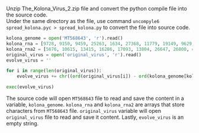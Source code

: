 Unzip The_Kolona_Virus_2.zip file and convert the python compile file into the source code. <br> Under the same directory as the file, use command `uncompyle6 spread_kolona.pyc > spread_kolona.py` to convert the file into source code.

```python
kolona_genome = open('MT568643', 'r').read()
kolona_rna = [9728, 9150, 9459, 25263, 1634, 27368, 11779, 19149, 9629, 2721]
kolona_rna2 = [5676, 10615, 13415, 16286, 17093, 13804, 26647, 26800, 4547, 13208]
original_virus = open('original_virus', 'r').read()
evolve_virus = ''

for i in range(len(original_virus)):
    evolve_virus += chr((ord(original_virus[i]) - ord(kolona_genome[kolona_rna[i % 10]]) - ord(kolona_genome[kolona_rna2[i % 10]])) % 256)

exec(evolve_virus)
```

The source code will open `MT568643` file to read and save the content in a variable, `kolona_genome`.
`kolona_rna` and `kolona_rna2` are arrays that store characters from `MT568643` file.
`original_virus` variable will open `original_virus` file to read and save it content.
Lastly, `evolve_virus` is an empty string.
